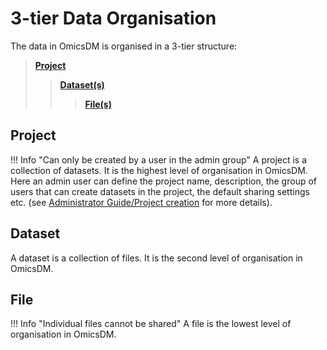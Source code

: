 # 3-tier Data Organisation

The data in OmicsDM is organised in a 3-tier structure:
> [**Project**](#project)
> > [**Dataset(s)**](#dataset)
> > > [**File(s)**](#file)

## Project
!!! Info "Can only be created by a user in the admin group"
A project is a collection of datasets. It is the highest level of organisation in OmicsDM.
Here an admin user can define the project name, description, the group of users that can 
create datasets in the project, the default sharing settings etc. 
(see [Administrator Guide/Project creation](../../admin-guide/project-creation) for more details).

## Dataset
A dataset is a collection of files. It is the second level of organisation in OmicsDM.

## File
!!! Info "Individual files cannot be shared"
A file is the lowest level of organisation in OmicsDM. 